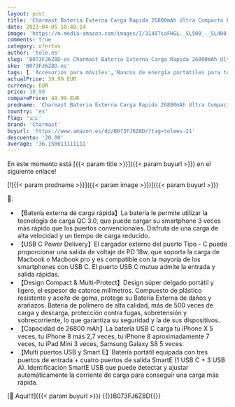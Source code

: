 ```yaml
---
layout: post
title: 'Charmast Bateria Externa Carga Rapida 26800mAh Ultra Compacto Power Bank Carga Rápida Cargador Portatil USB C con 3 Entradas y 4 Salidas Compatible con iPhone Samsung iPad'
date: 2023-04-05 10:48:14
image: 'https://m.media-amazon.com/images/I/3148TsaFHGL._SL500_._SL400_.jpg'
comments: true
category: ofertas
author: 'tole.es'
slug: 'B073FJ6Z8D-es Charmast Bateria Externa Carga Rapida 26800mAh Ultra...'
sku: 'B073FJ6Z8D-es'
tags: [ 'Accesorios para móviles','Bancos de energía portátiles para teléfonos móviles','Cargadores para móviles','Comunicación móvil y accesorios','Electrónica','charmast','ipad','iphone','🇪🇸', ]
actualPrice: 39.99 EUR
currency: EUR
price: 39.99
comparePrice: 49.99 EUR
prodname: 'Charmast Bateria Externa Carga Rapida 26800mAh Ultra Compacto Power Bank Carga Rápida Cargador Portatil USB C con 3 Entradas y 4 Salidas Compatible con iPhone Samsung iPad'
country: 'es'
flag: '🇪🇸'
brand: 'Charmast'
buyurl: 'https://www.amazon.es/dp/B073FJ6Z8D/?tag=tolees-21'
descuento: '20.00'
average: '36.158611111111'
---
```


En este momento está [{{< param title >}}]({{< param buyurl >}}) en el siguiente enlace!

[![{{< param prodname >}}]({{< param image >}})]({{< param buyurl >}})

🔎:

- 【Batería externa de carga rápida】La batería le permite utilizar la tecnología de carga QC 3.0, que puede cargar su smartphone 3 veces más rápido que los puertos convencionales. Disfruta de una carga de alta velocidad y un tiempo de carga reducido.
- 【USB C Power Delivery】El cargador externo del puerto Tipo - C puede proporcionar una salida de voltaje de PD 18w, que soporta la carga de Macbook o Macbook pro y es compatible con la mayoría de los smartphones con USB C. El puerto USB C mutuo admite la entrada y salida rápidas.
- 【Design Compact & Multi-Protect】Design súper delgado portátil y ligero, el espesor de catorce milímetros. Compuesto de plástico resistente y aceite de goma, protege su Batería Externa de daños y arañazos. Batería de polímero de alta calidad, más de 500 veces de carga y descarga, protección contra fugas, sobretensión y sobrecorriente, lo que garantiza su seguridad y la de sus dispositivos.
- 【Capacidad de 26800 mAh】La batería USB C carga tu iPhone X 5 veces, tu iPhone 8 más 2,7 veces, tu iPhone 8 aproximadamente 7 veces, tu iPad Mini 3 veces, Samsung Galaxy S8 5 veces.
- 【Multi puertos USB y Smart E】Batería portátil equipada con tres puertos de entrada + cuatro puertos de salida SmartE (1 USB C + 3 USB A). Identificación SmartE USB que puede detectar y ajustar automáticamente la corriente de carga para conseguir una carga más rápida.

[🛒 Aquí!!!]({{< param buyurl >}})
{{<world>}}B073FJ6Z8D{{</world>}}
